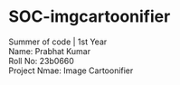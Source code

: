 # SOC-imgcartoonifier
Summer of code | 1st Year
<br>
Name: Prabhat Kumar
<br>
Roll No: 23b0660
<br>
Project Nmae: Image Cartoonifier
<br>